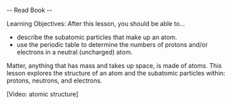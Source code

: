 -- Read Book --

Learning Objectives: After this lesson, you should be able to…


*   describe the subatomic particles that make up an atom.
*   use the periodic table to determine the numbers of protons and/or electrons in a neutral (uncharged) atom.


Matter, anything that has mass and takes up space, is made of atoms.  This lesson explores the structure of an atom and the subatomic particles within: protons, neutrons, and electrons.  

[Video: atomic structure]

